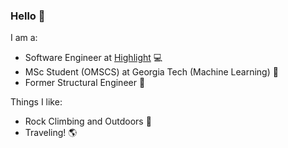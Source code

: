 ### Hello 🍁

I am a:
- Software Engineer at [Highlight](https://www.letshighlight.com/) :computer:
- MSc Student (OMSCS) at Georgia Tech (Machine Learning) :floppy_disk:
- Former Structural Engineer :bridge_at_night:

Things I like:
- Rock Climbing and Outdoors :sunrise_over_mountains:
- Traveling! :earth_americas:
